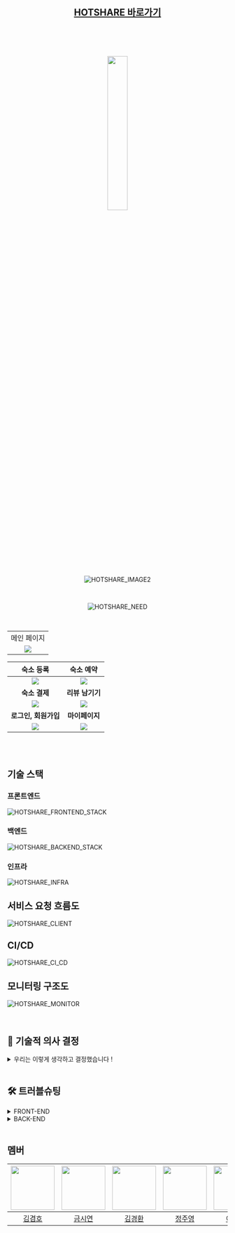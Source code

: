 <div align="center">

## [HOTSHARE 바로가기](https://www.hotshare.me)

<br>
<br>
<br>
<br>

<img src="https://github.com/BES-HOTSIX/HOTSIX_BE/assets/96820952/07cbc2a5-b351-4104-b639-fbc556c6b315" width="30%">


![HOTSHARE_IMAGE2](https://github.com/BES-HOTSIX/HOTSIX_BE/assets/96820952/23e6638c-f27e-4793-92d1-5a4b6b79897d)

<br>

![HOTSHARE_NEED](https://github.com/BES-HOTSIX/HOTSIX_BE/assets/96820952/aed81452-2ca4-4258-bf72-88650c969bdd)

<br>

<table>
<tr >
<td align="center">
메인 페이지
</td>
</tr>
<tr>
<td align="center">
      <img src='https://github.com/BES-HOTSIX/HOTSIX_BE/assets/96820952/2f8ef39b-d7b3-400a-81fc-a8fe8682b03d'>
    </td>
</tr>
</table>

|                                                        숙소 등록                                                        |                                                         숙소 예약                                                         |
| :---------------------------------------------------------------------------------------------------------------------: | :---------------------------------------------------------------------------------------------------------------------: |
| <img src='https://github.com/BES-HOTSIX/HOTSIX_BE/assets/96820952/7571cfcc-d7d2-4279-8495-673caf4836b1'> | <img src='https://github.com/BES-HOTSIX/HOTSIX_BE/assets/96820952/4dfc2a2d-a128-4794-b833-42db81cd7b92'> |
|                                                     <b>숙소 결제</b>                                                      |                                                <b>리뷰 남기기</b>                                                |
| <img src='https://github.com/BES-HOTSIX/HOTSIX_BE/assets/96820952/10df2906-9dde-4ef1-b8cc-20d8d6df0517'> | <img src='https://github.com/BES-HOTSIX/HOTSIX_BE/assets/96820952/b2d28a96-45b6-4923-aab6-b33dbf93973d'> |
|                                                     <b>로그인, 회원가입</b>                                                      |                                                <b>마이페이지</b>                                                |
| <img src='https://github.com/BES-HOTSIX/HOTSIX_BE/assets/96820952/e83f7dc3-fb10-42a9-815b-ccea533df783'> | <img src='https://github.com/BES-HOTSIX/HOTSIX_BE/assets/96820952/7d2d8389-26e3-4c0e-911a-54c00e3f4aea'> |





<br/>



<br>

</div>

## 기술 스택

### 프론트엔드

![HOTSHARE_FRONTEND_STACK](https://github.com/BES-HOTSIX/HOTSIX_BE/assets/96820952/97e5323c-2a55-40b2-93cc-7f619fe5314b)

### 백엔드

![HOTSHARE_BACKEND_STACK](https://github.com/BES-HOTSIX/HOTSIX_BE/assets/96820952/81c19be7-6946-45a6-a055-5ace77c4fd7a)

### 인프라

![HOTSHARE_INFRA](https://github.com/BES-HOTSIX/HOTSIX_BE/assets/96820952/55205781-503d-4ed8-8d61-d5d4b720e227)

## 서비스 요청 흐름도

![HOTSHARE_CLIENT](https://github.com/BES-HOTSIX/HOTSIX_BE/assets/96820952/0f19c6e9-277a-45d7-b222-ab46548aa111)

## CI/CD

![HOTSHARE_CI_CD](https://github.com/BES-HOTSIX/HOTSIX_BE/assets/96820952/41add0f2-7967-4409-b3bc-d2c6bb4c6f7c)

## 모니터링 구조도

![HOTSHARE_MONITOR](https://github.com/BES-HOTSIX/HOTSIX_BE/assets/96820952/251a0f83-9c01-4466-b867-82c7ccf593b4)


<br/>

## 🤔️ 기술적 의사 결정
<details>
<summary>우리는 이렇게 생각하고 결정했습니다 !</summary>

| 요구 사항| 선택지                                                      |핵심 기술을 선택한 이유 및 근거|
|:---|:---------------------------------------------------------|:---|
| 요구사항1 |  선택지                            | 근거 |
| 요구사항2 |  선택지                            | 근거 |
| 요구사항3 |  선택지                            | 근거 |
| 요구사항4 |  선택지                            | 근거 |
| 요구사항5 |  선택지                            | 근거 |

</details>

<br/>

## 🛠️ 트러블슈팅

<details>

<summary>FRONT-END</summary>

### 문제1

|진행 순서| 내용|
|:---|:---|
| 😱 문제|
|🤔 원인|
|😭 시도|  |
|😄 해결| |


### 문제2

|진행 순서| 내용|
|:---|:---|
| 😱 문제|
|🤔 원인|
|😭 시도|  |
|😄 해결| |

### 문제3

|진행 순서| 내용|
|:---|:---|
| 😱 문제|
|🤔 원인|
|😭 시도|  |
|😄 해결| |

### 문제3

|진행 순서| 내용|
|:---|:---|
| 😱 문제|
|🤔 원인|
|😭 시도|  |
|😄 해결| |

### 문제4

|진행 순서| 내용|
|:---|:---|
| 😱 문제|
|🤔 원인|
|😭 시도|  |
|😄 해결| |


### 문제5

|진행 순서| 내용|
|:---|:---|
| 😱 문제|
|🤔 원인|
|😭 시도|  |
|😄 해결| |

### 문제6

|진행 순서| 내용|
|:---|:---|
| 😱 문제|
|🤔 원인|
|😭 시도|  |
|😄 해결| |

</details>

<details>

<summary>BACK-END</summary>

### 문제1

|진행 순서| 내용|
|:---|:---|
| 😱 문제|
|🤔 원인|
|😭 시도|  |
|😄 해결| |


### 문제2

|진행 순서| 내용|
|:---|:---|
| 😱 문제|
|🤔 원인|
|😭 시도|  |
|😄 해결| |

### 문제3

|진행 순서| 내용|
|:---|:---|
| 😱 문제|
|🤔 원인|
|😭 시도|  |
|😄 해결| |

### 문제3

|진행 순서| 내용|
|:---|:---|
| 😱 문제|
|🤔 원인|
|😭 시도|  |
|😄 해결| |

### 문제4

|진행 순서| 내용|
|:---|:---|
| 😱 문제|
|🤔 원인|
|😭 시도|  |
|😄 해결| |


### 문제5

|진행 순서| 내용|
|:---|:---|
| 😱 문제|
|🤔 원인|
|😭 시도|  |
|😄 해결| |

### 문제6

|진행 순서| 내용|
|:---|:---|
| 😱 문제|
|🤔 원인|
|😭 시도|  |
|😄 해결| |

</details>

<br/>





## 멤버
|<img src="https://github.com/BES-HOTSIX/HOTSIX_BE/assets/96820952/c601a2f4-db66-40d3-8d7d-079ee1f9bee1" width="100" height="100">|<img src ="https://github.com/BES-HOTSIX/HOTSIX_BE/assets/96820952/ea331acd-c248-45a3-844d-289e2ce3b0d3" width="100" height="100">|<img src ="https://github.com/BES-HOTSIX/HOTSIX_BE/assets/96820952/21b246bc-6147-4eb8-bd9a-e3843608fb00" width="100" height="100">|<img src="https://github.com/BES-HOTSIX/HOTSIX_BE/assets/96820952/fce2229f-8811-4bfa-80a2-a6f3423f2739" width="100" height="100">|<img src ="https://github.com/BES-HOTSIX/HOTSIX_BE/assets/96820952/b0e7f298-8889-4287-b009-268546f0f24d" width="100" height="100">|<img src ="https://github.com/BES-HOTSIX/HOTSIX_BE/assets/96820952/41fd57fc-abc5-4fdc-ba3b-b0606269da15" width="100" height="100">
|:-:|:-:|:-:|:-:|:-:|:-:|
|[김겸호](https://github.com/js030)|[금시연](https://github.com/jkeum-dev)|[김경환](https://github.com/hagd0520)|[정주영](https://github.com/git990412)|[이유현](https://github.com/leeyuhyun0104)|[배현준](https://github.com/bhj2bb)|

<br>
<br>




